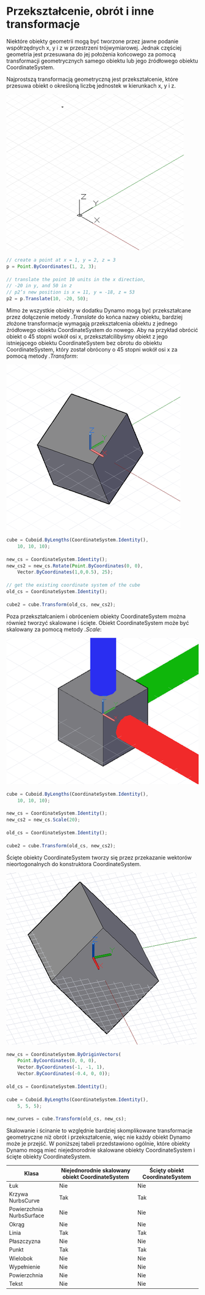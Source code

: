 # Przekształcenie, obrót i inne transformacje

Niektóre obiekty geometrii mogą być tworzone przez jawne podanie współrzędnych x, y i z w przestrzeni trójwymiarowej. Jednak częściej geometria jest przesuwana do jej położenia końcowego za pomocą transformacji geometrycznych samego obiektu lub jego źródłowego obiektu CoordinateSystem.

Najprostszą transformacją geometryczną jest przekształcenie, które przesuwa obiekt o określoną liczbę jednostek w kierunkach x, y i z.

![](images/12-5/Transformations_01.png)

```js
// create a point at x = 1, y = 2, z = 3
p = Point.ByCoordinates(1, 2, 3);

// translate the point 10 units in the x direction,
// -20 in y, and 50 in z
// p2’s new position is x = 11, y = -18, z = 53
p2 = p.Translate(10, -20, 50);
```

Mimo że wszystkie obiekty w dodatku Dynamo mogą być przekształcane przez dołączenie metody *.Translate* do końca nazwy obiektu, bardziej złożone transformacje wymagają przekształcenia obiektu z jednego źródłowego obiektu CoordinateSystem do nowego. Aby na przykład obrócić obiekt o 45 stopni wokół osi x, przekształcilibyśmy obiekt z jego istniejącego obiektu CoordinateSystem bez obrotu do obiektu CoordinateSystem, który został obrócony o 45 stopni wokół osi x za pomocą metody *.Transform*:

![](images/12-5/Transformations_02.png)

```js
cube = Cuboid.ByLengths(CoordinateSystem.Identity(),
    10, 10, 10);

new_cs = CoordinateSystem.Identity();
new_cs2 = new_cs.Rotate(Point.ByCoordinates(0, 0),
    Vector.ByCoordinates(1,0,0.5), 25);

// get the existing coordinate system of the cube
old_cs = CoordinateSystem.Identity();

cube2 = cube.Transform(old_cs, new_cs2);
```

Poza przekształcaniem i obróceniem obiekty CoordinateSystem można również tworzyć skalowane i ścięte. Obiekt CoordinateSystem może być skalowany za pomocą metody *.Scale*:

![](images/12-5/Transformations_03.png)

```js
cube = Cuboid.ByLengths(CoordinateSystem.Identity(),
    10, 10, 10);

new_cs = CoordinateSystem.Identity();
new_cs2 = new_cs.Scale(20);

old_cs = CoordinateSystem.Identity();

cube2 = cube.Transform(old_cs, new_cs2);
```

Ścięte obiekty CoordinateSystem tworzy się przez przekazanie wektorów nieortogonalnych do konstruktora CoordinateSystem.

![](images/12-5/Transformations_04.png)

```js
new_cs = CoordinateSystem.ByOriginVectors(
    Point.ByCoordinates(0, 0, 0),
	Vector.ByCoordinates(-1, -1, 1),
	Vector.ByCoordinates(-0.4, 0, 0));

old_cs = CoordinateSystem.Identity();

cube = Cuboid.ByLengths(CoordinateSystem.Identity(), 
    5, 5, 5);

new_curves = cube.Transform(old_cs, new_cs);
```

Skalowanie i ścinanie to względnie bardziej skomplikowane transformacje geometryczne niż obrót i przekształcenie, więc nie każdy obiekt Dynamo może je przejść. W poniższej tabeli przedstawiono ogólnie, które obiekty Dynamo mogą mieć niejednorodnie skalowane obiekty CoordinateSystem i ścięte obiekty CoordinateSystem.

|Klasa|Niejednorodnie skalowany obiekt CoordinateSystem|Ścięty obiekt CoordinateSystem|
| -- | -- | -- |
|Łuk|Nie|Nie|
|Krzywa NurbsCurve|Tak|Tak|
|Powierzchnia NurbsSurface|Nie|Nie|
|Okrąg|Nie|Nie|
|Linia|Tak|Tak|
|Płaszczyzna|Nie|Nie|
|Punkt|Tak|Tak|
|Wielobok|Nie|Nie|
|Wypełnienie|Nie|Nie|
|Powierzchnia|Nie|Nie|
|Tekst|Nie|Nie|

